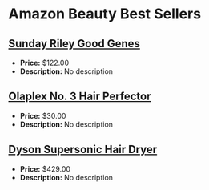 # Amazon Beauty Best Sellers

## [Sunday Riley Good Genes](https://www.amazon.com/dp/B00Q27UX26?tag=mychanneld-20)
- **Price:** $122.00
- **Description:** No description

## [Olaplex No. 3 Hair Perfector](https://www.amazon.com/dp/B00SNM5US4?tag=mychanneld-20)
- **Price:** $30.00
- **Description:** No description

## [Dyson Supersonic Hair Dryer](https://www.amazon.com/dp/B01FIG1JIM?tag=mychanneld-20)
- **Price:** $429.00
- **Description:** No description

